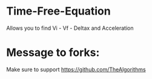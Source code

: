# Time-Free-Equation
 Allows you to find Vi - Vf - Deltax and Acceleration

# Message to forks:
Make sure to support https://github.com/TheAlgorithms

